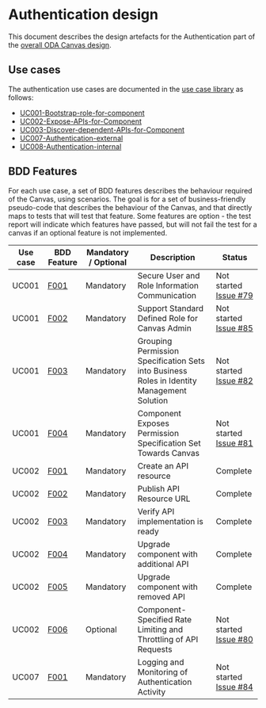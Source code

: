 # Authentication design

This document describes the design artefacts for the Authentication part of the [overall ODA Canvas design](/Canvas-design.md).

## Use cases

The authentication use cases are documented in the [use case library](../usecase-library/README.md) as follows:

* [UC001-Bootstrap-role-for-component](/usecase-library/UC001-Bootstrap-role-for-component.md)
* [UC002-Expose-APIs-for-Component](/usecase-library/UC002-Expose-APIs-for-Component.md)
* [UC003-Discover-dependent-APIs-for-Component](/usecase-library/UC003-Discover-dependent-APIs-for-Component.md)
* [UC007-Authentication-external](/usecase-library/UC007-Authentication-external.md)
* [UC008-Authentication-internal](/usecase-library/UC008-Authentication-internal.md)

## BDD Features

For each use case, a set of BDD features describes the behaviour required of the Canvas, using scenarios. The goal is for a set of business-friendly pseudo-code that describes the behaviour of the Canvas, and that directly maps to tests that will test that feature. Some features are option - the test report will indicate which features have passed, but will not fail the test for a canvas if an optional feature is not implemented.

| Use case | BDD Feature | Mandatory / Optional | Description | Status |
|----------|-------------|----------------------|-------------| ------ |
| UC001 | [F001](/feature-definition-and-test-kit/features/UC001-F001-Secure-User-and-Role-Information-Communication.feature) | Mandatory | Secure User and Role Information Communication | Not started [Issue #79](https://github.com/tmforum-oda/oda-canvas/issues/79) |
| UC001 | [F002](/feature-definition-and-test-kit/features/UC001-F002-Support-Standard-Defined-Role-for-Canvas-Admin.feature) | Mandatory | Support Standard Defined Role for Canvas Admin | Not started [Issue #85](https://github.com/tmforum-oda/oda-canvas/issues/85) |
| UC001 | [F003](/feature-definition-and-test-kit/features/UC001-F003-Grouping-Permission-Specification-Sets-into-Business-Roles-in-Identity-Management-Solution.feature) | Mandatory | Grouping Permission Specification Sets into Business Roles in Identity Management Solution | Not started [Issue #82](https://github.com/tmforum-oda/oda-canvas/issues/82) |
| UC001 | [F004](/feature-definition-and-test-kit/features/UC001-F004-Component-Exposes-Permission-Specification-Set-Towards-Canvas.feature) | Mandatory | Component Exposes Permission Specification Set Towards Canvas | Not started [Issue #81](https://github.com/tmforum-oda/oda-canvas/issues/81) |
| UC002 | [F001](/feature-definition-and-test-kit/features/UC002-F001-Create-API-Resource.feature) | Mandatory | Create an API resource | Complete |
| UC002 | [F002](/feature-definition-and-test-kit/features/UC002-F002-Publish-API-Resource-URL.feature) | Mandatory | Publish API Resource URL | Complete |
| UC002 | [F003](/feature-definition-and-test-kit/features/UC002-F003-Verify-API-implementation-is-ready.feature) | Mandatory | Verify API implementation is ready | Complete |
| UC002 | [F004](/feature-definition-and-test-kit/features/UC002-F004-Upgrade-component-with-additional-API.feature) | Mandatory | Upgrade component with additional API | Complete |
| UC002 | [F005](/feature-definition-and-test-kit/features/UC002-F005-Upgrade-component-with-removed-API.feature) | Mandatory | Upgrade component with removed API | Complete |
| UC002 | [F006](/feature-definition-and-test-kit/features/UC002-F006-Component-Specified-Rate-Limiting-and-Throttling-of-API-Requests.feature) | Optional | Component-Specified Rate Limiting and Throttling of API Requests | Not started [Issue #80](https://github.com/tmforum-oda/oda-canvas/issues/80) |
| UC007 | [F001](/feature-definition-and-test-kit/features/UC007-F001-Logging-and-Monitoring-of-Authentication-Activity.feature) | Mandatory | Logging and Monitoring of Authentication Activity | Not started [Issue #84](https://github.com/tmforum-oda/oda-canvas/issues/84) |


